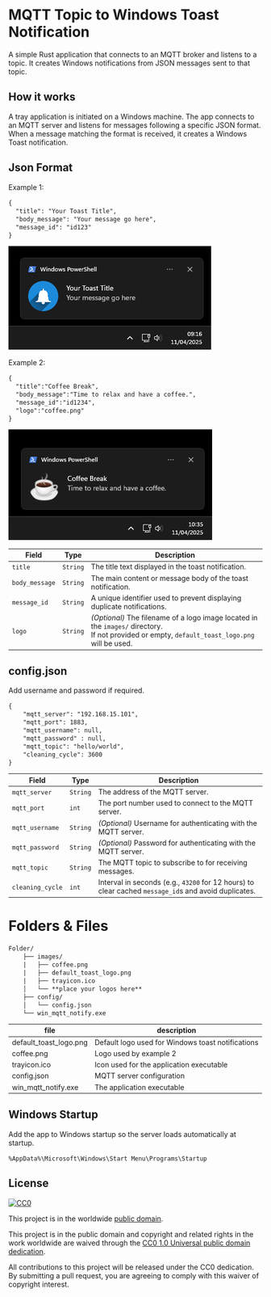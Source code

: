 # MQTT Topic to Windows Toast Notification

A simple Rust application that connects to an MQTT broker and listens to a topic. It creates Windows notifications from JSON messages sent to that topic.

## How it works

A tray application is initiated on a Windows machine. The app connects to an MQTT server and listens for messages following a specific JSON format. When a message matching the format is received, it creates a Windows Toast notification.

## Json Format
Example 1:
```
{
  "title": "Your Toast Title",
  "body_message": "Your message go here",
  "message_id": "id123"
}
```
![Screenshot](screenshot_toast.png "Toast with default logo")

Example 2:
```
{
  "title":"Coffee Break",
  "body_message":"Time to relax and have a coffee.",
  "message_id":"id1234",
  "logo":"coffee.png"
}
```
![Screenshot](screenshot_toast2.png "Result Toast Notification using coffee.png")

| **Field**      | **Type** | **Description**                                                                                                                                     |
| -------------- | -------- | --------------------------------------------------------------------------------------------------------------------------------------------------- |
| `title`        | `String` | The title text displayed in the toast notification.                                                                                                 |
| `body_message` | `String` | The main content or message body of the toast notification.                                                                                         |
| `message_id`   | `String` | A unique identifier used to prevent displaying duplicate notifications.                                                                             | 
| `logo`         | `String` | _(Optional)_ The filename of a logo image located in the `images/` directory.  <br>If not provided or empty, `default_toast_logo.png` will be used. |

## config.json
Add username and password if required.

```
{
    "mqtt_server": "192.168.15.101",
    "mqtt_port": 1883,
    "mqtt_username": null,
    "mqtt_password" : null,
    "mqtt_topic": "hello/world",
    "cleaning_cycle": 3600
}
```

| **Field**        | **Type** | **Description**                                                                                      |
| ---------------- | -------- | ---------------------------------------------------------------------------------------------------- |
| `mqtt_server`    | `String` | The address of the MQTT server.                                                                      |
| `mqtt_port`      | `int`    | The port number used to connect to the MQTT server.                                                  |
| `mqtt_username`  | `String` | _(Optional)_ Username for authenticating with the MQTT server.                                       |
| `mqtt_password`  | `String` | _(Optional)_ Password for authenticating with the MQTT server.                                       |
| `mqtt_topic`     | `String` | The MQTT topic to subscribe to for receiving messages.                                               | 
| `cleaning_cycle` | `int`    | Interval in seconds (e.g., `43200` for 12 hours) to clear cached `message_id`s and avoid duplicates. |


# Folders & Files

```
Folder/
    ├── images/
    |   ├── coffee.png
    |   ├── default_toast_logo.png
    |   ├── trayicon.ico
    │   └── **place your logos here**
    ├── config/
    │   └── config.json
    └── win_mqtt_notify.exe
```
| file                   | description                                       |
| ---------------------- | ------------------------------------------------- |
| default_toast_logo.png | Default logo used for Windows toast notifications |
| coffee.png             | Logo used by example 2                            |
| trayicon.ico           | Icon used for the application executable          |
| config.json            | MQTT server configuration                         |
| win_mqtt_notify.exe    | The application executable                        | 


## Windows Startup

Add the app to Windows startup so the server loads automatically at startup.

```
%AppData%\Microsoft\Windows\Start Menu\Programs\Startup
```

## License ##

[![CC0](https://licensebuttons.net/p/zero/1.0/88x31.png)](https://creativecommons.org/publicdomain/zero/1.0/)

This project is in the worldwide [public domain](LICENSE).

This project is in the public domain and copyright and related rights in the work worldwide are waived through the [CC0 1.0 Universal public domain dedication](https://creativecommons.org/publicdomain/zero/1.0/).

All contributions to this project will be released under the CC0 dedication. By submitting a pull request, you are agreeing to comply with this waiver of copyright interest.